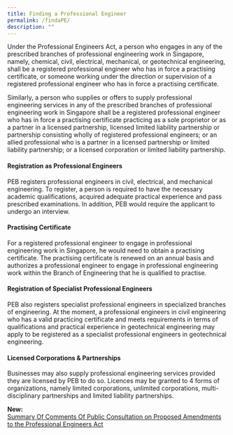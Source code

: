 ```yaml
---
title: Finding a Professional Engineer
permalink: /findaPE/
description: ""
---
```

Under the Professional Engineers Act, a person who engages in any of the prescribed branches of professional engineering work in Singapore, namely, chemical, civil, electrical, mechanical, or geotechnical engineering, shall be a registered professional engineer who has in force a practising certificate, or someone working under the direction or supervision of a registered professional engineer who has in force a practising certificate.

Similarly, a person who supplies or offers to supply professional engineering services in any of the prescribed branches of professional engineering work in Singapore shall be a registered professional engineer who has in force a practising certificate practicing as a sole proprietor or as a partner in a licensed partnership, licensed limited liability partnership or partnership consisting wholly of registered professional engineers; or an allied professional who is a partner in a licensed partnership or limited liability partnership; or a licensed corporation or limited liability partnership.

#### Registration as Professional Engineers
PEB registers professional engineers in civil, electrical, and mechanical engineering. To register, a person is required to have the necessary academic qualifications, acquired adequate practical experience and pass prescribed examinations. In addition, PEB would require the applicant to undergo an interview.

#### Practising Certificate
For a registered professional engineer to engage in professional engineering work in Singapore, he would need to obtain a practising certificate. The practising certificate is renewed on an annual basis and authorizes a professional engineer to engage in professional engineering work within the Branch of Engineering that he is qualified to practise.

#### Registration of Specialist Professional Engineers
PEB also registers specialist professional engineers in specialized branches of engineering. At the moment, a professional engineers in civil engineering who has a valid practicing certificate and meets requirements in terms of qualifications and practical experience in geotechnical engineering may apply to be registered as a specialist professional engineers in geotechnical engineering.

#### Licensed Corporations & Partnerships
Businesses may also supply professional engineering services provided they are licensed by PEB to do so. Licences may be granted to 4 forms of organizations, namely limited corporations, unlimited corporations, multi-disciplinary partnerships and limited liability partnerships.

**New:<br>**
[Summary Of Comments Of Public Consultation on Proposed Amendments to the Professional Engineers Act](/public-consultation/)